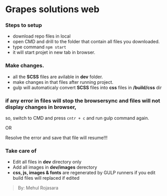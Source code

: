 # Grapes solutions web

### Steps to setup

- download repo files in local
- open CMD and drill to the folder that contain all files you downloaded.
- type command `npm start`
- it will start projet in new tab in browser.

### Make changes.

- all the **SCSS** files are avilable in **dev** folder.
- make changes in that files after running project.
- gulp will automaticaly convert **SCSS** files into **css** files in **/build/css** dir

### if any error in files will stop the browsersync and files will not display changes in browser,

so, switch to CMD and press `cntr + c` and run gulp command again.

OR

Resolve the error and save that file will resume!!!

### Take care of

- Edit all files in **dev** directory only
- Add all images in **dev/images** derectory
- **css, js, images & fonts** are regenerated by GULP runners if you edit build files will replaced if edited

> By: Mehul Rojasara
